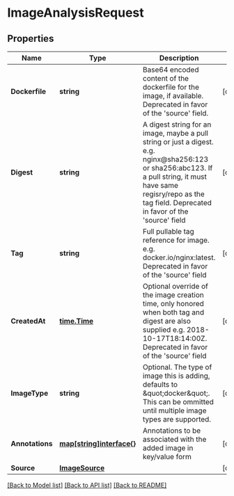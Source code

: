# ImageAnalysisRequest

## Properties
Name | Type | Description | Notes
------------ | ------------- | ------------- | -------------
**Dockerfile** | **string** | Base64 encoded content of the dockerfile for the image, if available. Deprecated in favor of the &#39;source&#39; field. | [optional] 
**Digest** | **string** | A digest string for an image, maybe a pull string or just a digest. e.g. nginx@sha256:123 or sha256:abc123. If a pull string, it must have same regisry/repo as the tag field. Deprecated in favor of the &#39;source&#39; field | [optional] 
**Tag** | **string** | Full pullable tag reference for image. e.g. docker.io/nginx:latest. Deprecated in favor of the &#39;source&#39; field | [optional] 
**CreatedAt** | [**time.Time**](time.Time.md) | Optional override of the image creation time, only honored when both tag and digest are also supplied  e.g. 2018-10-17T18:14:00Z. Deprecated in favor of the &#39;source&#39; field | [optional] 
**ImageType** | **string** | Optional. The type of image this is adding, defaults to \&quot;docker\&quot;. This can be ommitted until multiple image types are supported. | [optional] 
**Annotations** | [**map[string]interface{}**](.md) | Annotations to be associated with the added image in key/value form | [optional] 
**Source** | [**ImageSource**](ImageSource.md) |  | [optional] 

[[Back to Model list]](../README.md#documentation-for-models) [[Back to API list]](../README.md#documentation-for-api-endpoints) [[Back to README]](../README.md)


